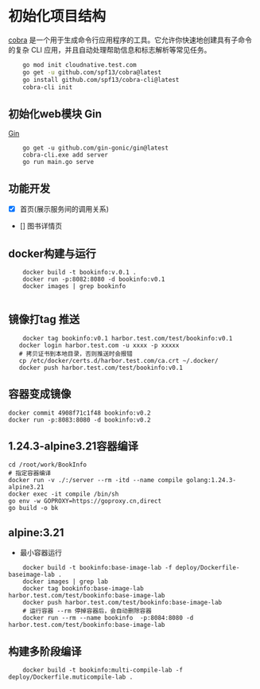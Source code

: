# 初始化项目结构

[cobra](https://github.com/spf13/cobra) 是一个用于生成命令行应用程序的工具。它允许你快速地创建具有子命令的复杂 CLI 应用，并且自动处理帮助信息和标志解析等常见任务。

```bash
    go mod init cloudnative.test.com
    go get -u github.com/spf13/cobra@latest
    go install github.com/spf13/cobra-cli@latest
    cobra-cli init

```

## 初始化web模块 Gin
[Gin](https://github.com/gin-gonic/gin)
```
    go get -u github.com/gin-gonic/gin@latest
    cobra-cli.exe add server
    go run main.go serve
```

## 功能开发
- [X] 首页(展示服务间的调用关系)
- [] 图书详情页

## docker构建与运行

```
    docker build -t bookinfo:v.0.1 .
    docker run -p:8082:8080 -d bookinfo:v0.1
    docker images | grep bookinfo 
    
```

## 镜像打tag 推送
```
    docker tag bookinfo:v0.1 harbor.test.com/test/bookinfo:v0.1
   docker login harbor.test.com -u xxxx -p xxxxx
   # 拷贝证书到本地目录，否则推送时会报错
   cp /etc/docker/certs.d/harbor.test.com/ca.crt ~/.docker/
   docker push harbor.test.com/test/bookinfo:v0.1
```

## 容器变成镜像
```
docker commit 4908f71c1f48 bookinfo:v0.2
docker run -p:8083:8080 -d bookinfo:v0.2
```

## 1.24.3-alpine3.21容器编译 

```
cd /root/work/BookInfo
# 指定容器编译
docker run -v ./:/server --rm -itd --name compile golang:1.24.3-alpine3.21
docker exec -it compile /bin/sh
go env -w GOPROXY=https://goproxy.cn,direct
go build -o bk
```

## alpine:3.21
- 最小容器运行
```
    docker build -t bookinfo:base-image-lab -f deploy/Dockerfile-baseimage-lab .
    docker images | grep lab
    docker tag bookinfo:base-image-lab harbor.test.com/test/bookinfo:base-image-lab
    docker push harbor.test.com/test/bookinfo:base-image-lab
    # 运行容器 --rm 停掉容器后，会自动删除容器
    docker run --rm --name bookinfo  -p:8084:8080 -d harbor.test.com/test/bookinfo:base-image-lab
```

## 构建多阶段编译
```
    docker build -t bookinfo:multi-compile-lab -f deploy/Dockerfile.muticompile-lab .
```